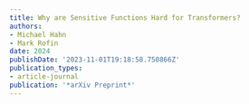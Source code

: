 ```yaml
---
title: Why are Sensitive Functions Hard for Transformers?
authors:
- Michael Hahn
- Mark Rofin
date: 2024
publishDate: '2023-11-01T19:18:58.750866Z'
publication_types:
- article-journal
publication: '*arXiv Preprint*'
---
```

